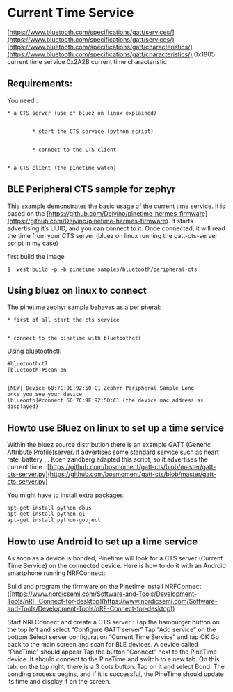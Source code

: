 # Current Time Service

[https://www.bluetooth.com/specifications/gatt/services/](https://www.bluetooth.com/specifications/gatt/services/)
[https://www.bluetooth.com/specifications/gatt/characteristics/](https://www.bluetooth.com/specifications/gatt/characteristics/)
0x1805 current time service
0x2A2B current time characteristic

## Requirements:

You need :

    
    * a CTS server (use of bluez on linux explained)


            * start the CTS service (python script)


            * connect to the CTS client


    * a CTS client (the pinetime watch)

## BLE Peripheral CTS sample for zephyr

This example demonstrates the basic usage of the current time service.
It is based on the [https://github.com/Dejvino/pinetime-hermes-firmware](https://github.com/Dejvino/pinetime-hermes-firmware).
It starts advertising it’s UUID, and you can connect to it.
Once connected, it will read the time from your CTS server (bluez on linux running the gatt-cts-server script in my case)

first build the image

```
$  west build -p -b pinetime samples/bluetooth/peripheral-cts
```

## Using bluez on linux to connect

The pinetime zephyr sample behaves as a peripheral:

    
    * first of all start the cts service


    * connect to the pinetime with bluetoothctl

Using bluetoothctl:

```
#bluetoothctl
[bluetooth]#scan on


[NEW] Device 60:7C:9E:92:50:C1 Zephyr Peripheral Sample Long
once you see your device
[blueooth]#connect 60:7C:9E:92:50:C1 (the device mac address as displayed)
```

## Howto use Bluez on linux to set up a time service

Within the bluez source distribution there is an example GATT (Generic Attribute Profile)server. It advertises some standard service such as heart rate, battery …
Koen zandberg adapted this script, so it advertises the current time :
[https://github.com/bosmoment/gatt-cts/blob/master/gatt-cts-server.py](https://github.com/bosmoment/gatt-cts/blob/master/gatt-cts-server.py)

You might have to install extra packages:

```
apt-get install python-dbus
apt-get install python-gi
apt-get install python-gobject
```

## Howto use Android to set up a time service

As soon as a device is bonded, Pinetime will look for a CTS server (Current Time Service) on the connected device.
Here is how to do it with an Android smartphone running NRFConnect:

Build and program the firmware on the Pinetime Install NRFConnect ([https://www.nordicsemi.com/Software-and-Tools/Development-Tools/nRF-Connect-for-desktop](https://www.nordicsemi.com/Software-and-Tools/Development-Tools/nRF-Connect-for-desktop))

Start NRFConnect and create a CTS server : Tap the hamburger button on the top left and select “Configure GATT server” Tap “Add service” on the bottom Select server configuration “Current Time Service” and tap OK Go back to the main screen and scan for BLE devices. A device called “PineTime” should appear Tap the button “Connect” next to the PineTime device. It should connect to the PineTime and switch to a new tab. On this tab, on the top right, there is a 3 dots button. Tap on it and select Bond. The bonding process begins, and if it is successful, the PineTime should update its time and display it on the screen.
